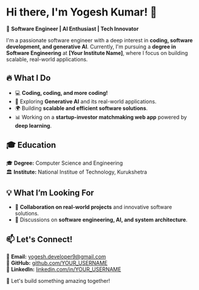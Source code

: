 # Hi there, I'm Yogesh Kumar! 👋  

🚀 **Software Engineer | AI Enthusiast | Tech Innovator**  

I'm a passionate software engineer with a deep interest in **coding, software development, and generative AI**. Currently, I'm pursuing a **degree in Software Engineering** at **[Your Institute Name]**, where I focus on building scalable, real-world applications.  

## 🔥 What I Do  
- 💻 **Coding, coding, and more coding!**  
- 🤖 Exploring **Generative AI** and its real-world applications.  
- 🌍 Building **scalable and efficient software solutions**.  
- 📊 Working on a **startup-investor matchmaking web app** powered by **deep learning**.  

## 🎓 Education  
🎓 **Degree:** Computer Science and  Engineering  
🏛 **Institute:** National Institue of Technology, Kurukshetra
## 💡 What I’m Looking For  
- 🤝 **Collaboration on real-world projects** and innovative software solutions.  
- 💬 Discussions on **software engineering, AI, and system architecture**.  

## 📫 Let's Connect!  
📧 **Email:** [yogesh.developer9@gmail.com](mailto:yogesh.developer9@gmail.com)  
🔗 **GitHub:** [github.com/YOUR_USERNAME](https://github.com/YOUR_USERNAME)  
💼 **LinkedIn:** [linkedin.com/in/YOUR_USERNAME](https://linkedin.com/in/YOUR_USERNAME)  

🚀 Let's build something amazing together!  
